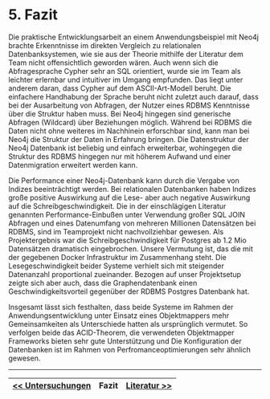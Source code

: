 # 5. Fazit

Die praktische Entwicklungsarbeit an einem Anwendungsbeispiel mit Neo4j brachte Erkenntnisse im direkten Vergleich zu relationalen Datenbanksystemen, wie sie aus der Theorie mithilfe der Literatur dem Team nicht offensichtlich geworden wären. Auch wenn sich die Abfragesprache Cypher sehr an SQL orientiert, wurde sie im Team als leichter erlernbar und intuitiver im Umgang empfunden. Das liegt unter anderem daran, dass Cypher auf dem ASCII-Art-Modell beruht. Die einfachere Handhabung der Sprache beruht nicht zuletzt auch darauf, dass bei der Ausarbeitung von Abfragen, der Nutzer eines RDBMS Kenntnisse über die Struktur haben muss. Bei Neo4j hingegen sind generische Abfragen (Wildcard) über Beziehungen möglich. Während bei RDBMS die Daten nicht ohne weiteres im Nachhinein erforschbar sind, kann man bei Neo4j die Struktur der Daten in Erfahrung bringen. Die Datenstruktur der Neo4j Datenbank ist beliebig und einfach erweiterbar, wohingegen die Struktur des RDBMS hingegen nur mit höherem Aufwand und einer Datenmigration erweitert werden kann.

Die Performance einer Neo4j-Datenbank kann durch die Vergabe von Indizes beeinträchtigt werden. Bei relationalen Datenbanken haben Indizes große positive Auswirkung auf die Lese- aber auch negative Auswirkung auf die Schreibgeschwindigkeit. Die in der einschlägigen Literatur genannten Performance-Einbußen unter Verwendung großer SQL JOIN Abfragen und eines Datenumfang von mehreren Millionen Datensätzen bei RDBMS, sind im Teamprojekt nicht nachvollziehbar gewesen. Als Projektergebnis war die Schreibgeschwindigkeit für Postgres ab 1.2 Mio Datensätzen dramatisch eingebrochen. Unsere Vermutung ist, das die mit der gegebenen Docker Infrastruktur im Zusammenhang steht. Die Lesegeschwindigkeit beider Systeme verhielt sich mit steigender Datenanzahl proportional zueinander. Bezogen auf unser Projektsetup zeigte sich aber auch, dass die Graphendatenbank einen Geschwindigkeitsvorteil gegenüber der RDBMS Postgres Datenbank hat. 

Insgesamt lässt sich festhalten, dass beide Systeme im Rahmen der Anwendungsentwicklung unter Einsatz eines Objektmappers mehr Gemeinsamkeiten als Unterschiede hatten als ursprünglich vermutet. So verfolgen beide das ACID-Theorem, die verwendeten Objektmapper Frameworks bieten sehr gute Unterstützung und Die Konfiguration der Datenbanken ist im Rahmen von Perfromanceoptimierungen sehr ähnlich gewesen.

---
| [<< Untersuchungen](04_untersuchungen.md) | Fazit | [Literatur >>](06_literature.md) |
|------------------------------------|------------|-------------------------------------|


